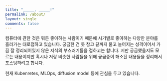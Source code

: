 ```yaml
---
title: "_____, _____!"
permalink: /about/
layout: single
comments: false
---
```

컴퓨터에 관한 것은 뭐든 좋아하는 사람이기 때문에 시기별로 좋아하는 다양한 분야를 흘러가는 대로접하고 있습니다. 궁금한 건 못 참고 끝까지 물고 늘어지는 성격이어서 가끔 잘 정리되어있지 않은 지식의 부스러기들을 접하고는 합니다. 저만 궁금했을지도 모르는 내용이지만 혹시나 저랑 비슷한 사람들을 위해 궁금증이 해소된 내용들을 정리해서 포스팅하려고 합니다.

현재 Kubenretes, MLOps, diffusion model 등에 관심을 두고 있습니다.